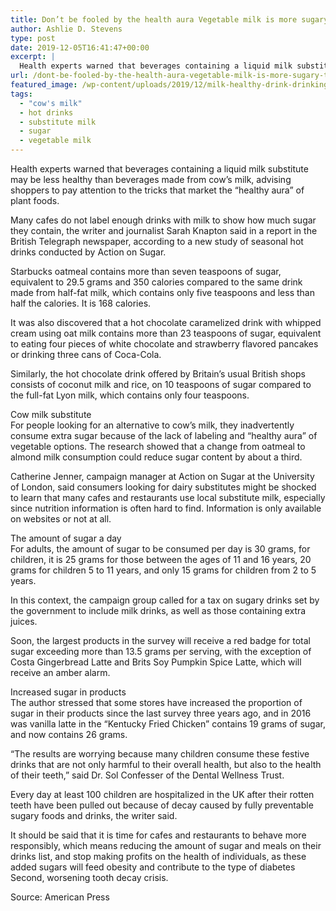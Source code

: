 ```yaml
---
title: Don’t be fooled by the health aura Vegetable milk is more sugary than cow’s milk
author: Ashlie D. Stevens
type: post
date: 2019-12-05T16:41:47+00:00
excerpt: |
  Health experts warned that beverages containing a liquid milk substitute may be less healthy than beverages made from cow's milk, advising shoppers to pay attention to the tricks that market the "healthy aura" of plant foods
url: /dont-be-fooled-by-the-health-aura-vegetable-milk-is-more-sugary-than-cows-milk/
featured_image: /wp-content/uploads/2019/12/milk-healthy-drink-drinking-wallpaper-preview.jpg
tags:
  - "cow's milk"
  - hot drinks
  - substitute milk
  - sugar
  - vegetable milk
---
```


Health experts warned that beverages containing a liquid milk substitute may be less healthy than beverages made from cow&#8217;s milk, advising shoppers to pay attention to the tricks that market the &#8220;healthy aura&#8221; of plant foods.

Many cafes do not label enough drinks with milk to show how much sugar they contain, the writer and journalist Sarah Knapton said in a report in the British Telegraph newspaper, according to a new study of seasonal hot drinks conducted by Action on Sugar.

Starbucks oatmeal contains more than seven teaspoons of sugar, equivalent to 29.5 grams and 350 calories compared to the same drink made from half-fat milk, which contains only five teaspoons and less than half the calories. It is 168 calories.

It was also discovered that a hot chocolate caramelized drink with whipped cream using oat milk contains more than 23 teaspoons of sugar, equivalent to eating four pieces of white chocolate and strawberry flavored pancakes or drinking three cans of Coca-Cola.

Similarly, the hot chocolate drink offered by Britain&#8217;s usual British shops consists of coconut milk and rice, on 10 teaspoons of sugar compared to the full-fat Lyon milk, which contains only four teaspoons.

Cow milk substitute  
For people looking for an alternative to cow&#8217;s milk, they inadvertently consume extra sugar because of the lack of labeling and &#8220;healthy aura&#8221; of vegetable options. The research showed that a change from oatmeal to almond milk consumption could reduce sugar content by about a third.

Catherine Jenner, campaign manager at Action on Sugar at the University of London, said consumers looking for dairy substitutes might be shocked to learn that many cafes and restaurants use local substitute milk, especially since nutrition information is often hard to find. Information is only available on websites or not at all.

The amount of sugar a day  
For adults, the amount of sugar to be consumed per day is 30 grams, for children, it is 25 grams for those between the ages of 11 and 16 years, 20 grams for children 5 to 11 years, and only 15 grams for children from 2 to 5 years.

In this context, the campaign group called for a tax on sugary drinks set by the government to include milk drinks, as well as those containing extra juices.

Soon, the largest products in the survey will receive a red badge for total sugar exceeding more than 13.5 grams per serving, with the exception of Costa Gingerbread Latte and Brits Soy Pumpkin Spice Latte, which will receive an amber alarm.

Increased sugar in products  
The author stressed that some stores have increased the proportion of sugar in their products since the last survey three years ago, and in 2016 was vanilla latte in the &#8220;Kentucky Fried Chicken&#8221; contains 19 grams of sugar, and now contains 26 grams.

&#8220;The results are worrying because many children consume these festive drinks that are not only harmful to their overall health, but also to the health of their teeth,&#8221; said Dr. Sol Confesser of the Dental Wellness Trust.

Every day at least 100 children are hospitalized in the UK after their rotten teeth have been pulled out because of decay caused by fully preventable sugary foods and drinks, the writer said.

It should be said that it is time for cafes and restaurants to behave more responsibly, which means reducing the amount of sugar and meals on their drinks list, and stop making profits on the health of individuals, as these added sugars will feed obesity and contribute to the type of diabetes Second, worsening tooth decay crisis.

Source: American Press
